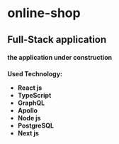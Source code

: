 # online-shop

<h2>Full-Stack application</h2>
<h4> the application under construction<h4>

Used Technology:
<ul>
<li>React js</li>
<li>TypeScript</li>
<li>GraphQL</li>
<li>Apollo</li>
<li>Node js</li>
<li>PostgreSQL</li>
<li>Next js</li>
</ul>
